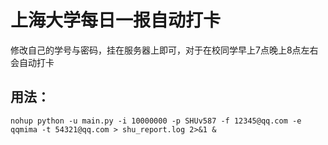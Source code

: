 # 上海大学每日一报自动打卡

修改自己的学号与密码，挂在服务器上即可，对于在校同学早上7点晚上8点左右会自动打卡

## 用法：
```shell
nohup python -u main.py -i 10000000 -p SHUv587 -f 12345@qq.com -e qqmima -t 54321@qq.com > shu_report.log 2>&1 &
```

